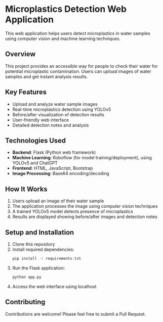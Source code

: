 # Microplastics Detection Web Application

This web application helps users detect microplastics in water samples using computer vision and machine learning techniques.

## Overview

This project provides an accessible way for people to check their water for potential microplastic contamination. Users can upload images of water samples and get instant analysis results.

## Key Features

- Upload and analyze water sample images
- Real-time microplastics detection using YOLOv5
- Before/after visualization of detection results
- User-friendly web interface
- Detailed detection notes and analysis

## Technologies Used

- **Backend**: Flask (Python web framework)
- **Machine Learning**: Roboflow (for model training/deployment), using YOLOv5 and ChatGPT
- **Frontend**: HTML, JavaScript, Bootstrap
- **Image Processing**: Base64 encoding/decoding

## How It Works

1. Users upload an image of their water sample
2. The application processes the image using computer vision techniques
3. A trained YOLOv5 model detects presence of microplastics
4. Results are displayed showing before/after images and detection notes

## Setup and Installation

1. Clone this repository
2. Install required dependencies:
   ```bash
   pip install -r requirements.txt
   ```
3. Run the Flask application:
   ```bash
   python app.py
   ```
4. Access the web interface using localhost

## Contributing

Contributions are welcome! Please feel free to submit a Pull Request.
